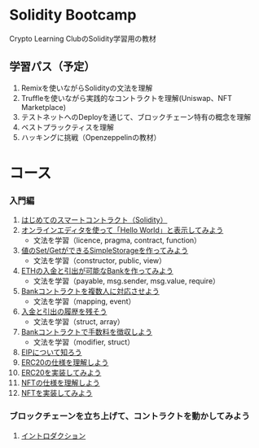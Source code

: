 #  Solidity Bootcamp
Crypto Learning ClubのSolidity学習用の教材

## 学習パス（予定）
1. Remixを使いながらSolidityの文法を理解
2. Truffleを使いながら実践的なコントラクトを理解(Uniswap、NFT Marketplace)
3. テストネットへのDeployを通じて、ブロックチェーン特有の概念を理解
4. ベストプラックティスを理解
5. ハッキングに挑戦（Openzeppelinの教材）

# コース

### 入門編
1. [はじめてのスマートコントラクト（Solidity）](./beginner/01.Introduction)
2. [オンラインエディタを使って「Hello World」と表示してみよう](./beginner/02.HelloWorld)
    - 文法を学習（licence, pragma, contract, function）
3. [値のSet/GetができるSimpleStorageを作ってみよう](./beginner/03.SimpleStorage)
    - 文法を学習（constructor, public, view）
4. [ETHの入金と引出が可能なBankを作ってみよう](./beginner/04.BankV1)
    - 文法を学習（payable, msg.sender, msg.value, require）
5. [Bankコントラクトを複数人に対応させよう](./beginner/05.BankV2)
    - 文法を学習（mapping, event）
6. [入金と引出の履歴を残そう](./beginner/06.BankV3)
    - 文法を学習（struct, array）
7. [Bankコントラクトで手数料を徴収しよう](./beginner/07.BankV4)
    - 文法を学習（modifier, struct）
8. [EIPについて知ろう](./beginner/08.eip)
9. [ERC20の仕様を理解しよう](./beginner/09.erc20)
10. [ERC20を実装してみよう](./beginner/10.erc20-impl)
11. [NFTの仕様を理解しよう](./beginner/11.nft)
12. [NFTを実装してみよう](./beginner/12.nft-impl)

### ブロックチェーンを立ち上げて、コントラクトを動かしてみよう
1. [イントロダクション](./blockchain/1.intro/)
